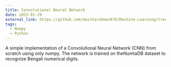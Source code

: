 ```yaml
---
title: Convolutional Neural Network
date: 2023-01-29
external_link: https://github.com/maisharahman876/Machine-Learning/tree/main/Offline4
tags:
  - Numpy
  - Python
---
```


 A simple implementation of a Convolutional Neural Network (CNN) from scratch using only numpy. The network is trained on theNumtaDB dataset to recognize Bengali numerical digits.



<!--more-->
